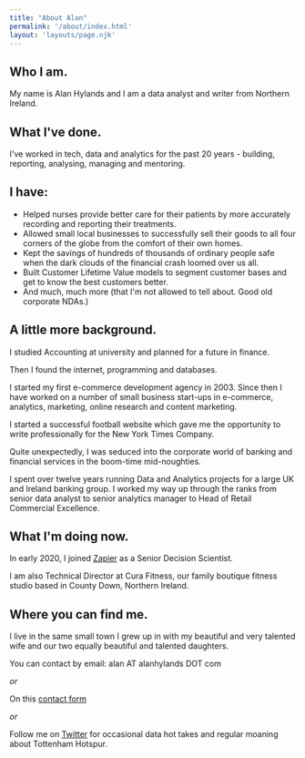 ```yaml
---
title: "About Alan"
permalink: '/about/index.html'
layout: 'layouts/page.njk'
---
```

## Who I am.

My name is Alan Hylands and I am a data analyst and writer from Northern Ireland.

## What I've done.

I've worked in tech, data and analytics for the past 20 years - building, reporting, analysing, managing and mentoring.

## I have:

- Helped nurses provide better care for their patients by more accurately recording and reporting their treatments.
- Allowed small local businesses to successfully sell their goods to all four corners of the globe from the comfort of their own homes.
- Kept the savings of hundreds of thousands of ordinary people safe when the dark clouds of the financial crash loomed over us all.
- Built Customer Lifetime Value models to segment customer bases and get to know the best customers better.
- And much, much more (that I'm not allowed to tell about. Good old corporate NDAs.)


## A little more background.

I studied Accounting at university and planned for a future in finance.

Then I found the internet, programming and databases.

I started my first e-commerce development agency in 2003. Since then I have worked on a number of small business start-ups in e-commerce, analytics, marketing, online research and content marketing.
   
I started a successful football website which gave me the opportunity to write professionally for the New York Times Company.

Quite unexpectedly, I was seduced into the corporate world of banking and financial services in the boom-time mid-noughties.

I spent over twelve years running Data and Analytics projects for a large UK and Ireland banking group. I worked my way up through the ranks from senior data analyst to senior analytics manager to Head of Retail Commercial Excellence.

## What I'm doing now.

In early 2020, I joined [Zapier](https://zapier.com) as a Senior Decision Scientist.

I am also Technical Director at Cura Fitness, our family boutique fitness studio based in County Down, Northern Ireland.

## Where you can find me.

I live in the same small town I grew up in with my beautiful and very talented wife and our two equally beautiful and talented daughters.

You can contact by email: alan AT alanhylands DOT com 

_or_

On this [contact form](/contact/)

_or_

Follow me on [Twitter](https://twitter.com/AlanHylands) for occasional data hot takes and regular moaning about Tottenham Hotspur.    